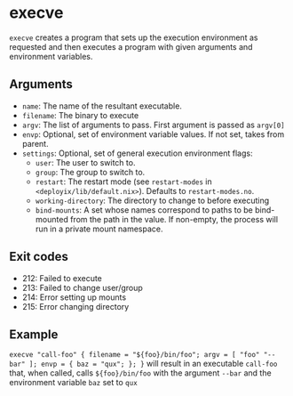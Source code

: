 execve
=======

`execve` creates a program that sets up the execution environment as requested
and then executes a program with given arguments and environment variables.

Arguments
----------

* `name`: The name of the resultant executable.
* `filename`: The binary to execute
* `argv`: The list of arguments to pass. First argument is passed as `argv[0]`
* `envp`: Optional, set of environment variable values. If not set, takes from parent.
* `settings`: Optional, set of general execution environment flags:
  * `user`: The user to switch to.
  * `group`: The group to switch to.
  * `restart`: The restart mode (see `restart-modes` in
     `<deployix/lib/default.nix>`). Defaults to `restart-modes.no`.
  * `working-directory`: The directory to change to before executing
  * `bind-mounts`: A set whose names correspond to paths to be bind-mounted
    from the path in the value. If non-empty, the process will run in a private
    mount namespace.

Exit codes
----------

* 212: Failed to execute
* 213: Failed to change user/group
* 214: Error setting up mounts
* 215: Error changing directory

Example
--------

`execve "call-foo" { filename = "${foo}/bin/foo"; argv = [ "foo" "--bar" ]; envp = { baz = "qux"; }; }`
will result in an executable `call-foo` that, when called, calls `${foo}/bin/foo`
with the argument `--bar` and the environment variable `baz` set to `qux`

